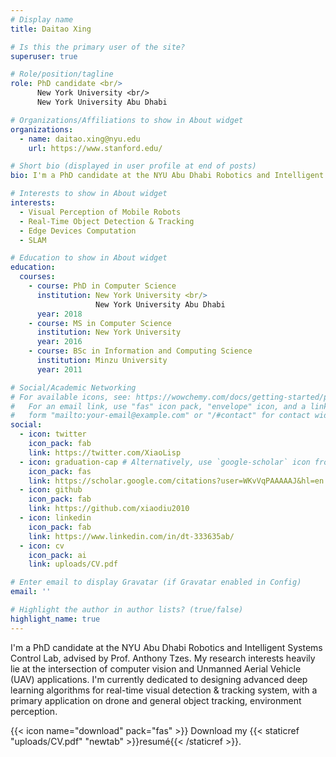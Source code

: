 ```yaml
---
# Display name
title: Daitao Xing

# Is this the primary user of the site?
superuser: true

# Role/position/tagline
role: PhD candidate <br/>
      New York University <br/>
      New York University Abu Dhabi

# Organizations/Affiliations to show in About widget
organizations:
  - name: daitao.xing@nyu.edu
    url: https://www.stanford.edu/

# Short bio (displayed in user profile at end of posts)
bio: I'm a PhD candidate at the NYU Abu Dhabi Robotics and Intelligent Systems Control Lab, advised by Prof. Anthony Tzes. My research interests heavily lie at the intersection of computer vision and Unmanned Aerial Vehicle (UAV) applications. I'm currently dedicated to designing advanced deep learning algorithms for real-time visual detection & tracking system, with a primary application on drone and general object tracking, environment perception.

# Interests to show in About widget
interests:
  - Visual Perception of Mobile Robots 
  - Real-Time Object Detection & Tracking
  - Edge Devices Computation
  - SLAM

# Education to show in About widget
education:
  courses:
    - course: PhD in Computer Science
      institution: New York University <br/>
                   New York University Abu Dhabi
      year: 2018
    - course: MS in Computer Science
      institution: New York University
      year: 2016
    - course: BSc in Information and Computing Science
      institution: Minzu University 
      year: 2011

# Social/Academic Networking
# For available icons, see: https://wowchemy.com/docs/getting-started/page-builder/#icons
#   For an email link, use "fas" icon pack, "envelope" icon, and a link in the
#   form "mailto:your-email@example.com" or "/#contact" for contact widget.
social:
  - icon: twitter
    icon_pack: fab
    link: https://twitter.com/XiaoLisp
  - icon: graduation-cap # Alternatively, use `google-scholar` icon from `ai` icon pack
    icon_pack: fas
    link: https://scholar.google.com/citations?user=WKvVqPAAAAAJ&hl=en
  - icon: github
    icon_pack: fab
    link: https://github.com/xiaodiu2010
  - icon: linkedin
    icon_pack: fab
    link: https://www.linkedin.com/in/dt-333635ab/
  - icon: cv
    icon_pack: ai
    link: uploads/CV.pdf

# Enter email to display Gravatar (if Gravatar enabled in Config)
email: ''

# Highlight the author in author lists? (true/false)
highlight_name: true
---
```


I'm a PhD candidate at the NYU Abu Dhabi Robotics and Intelligent Systems Control Lab, advised by Prof. Anthony Tzes. My research interests heavily lie at the intersection of computer vision and Unmanned Aerial Vehicle (UAV) applications. I'm currently dedicated to designing advanced deep learning algorithms for real-time visual detection & tracking system, with a primary application on drone and general object tracking, environment perception.

{{< icon name="download" pack="fas" >}} Download my {{< staticref "uploads/CV.pdf" "newtab" >}}resumé{{< /staticref >}}.
